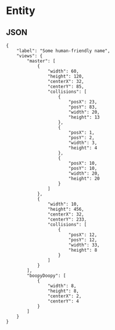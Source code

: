 # Entity #######################################################################

## JSON

	{
		"label": "Some human-friendly name",
		"views": {
			"master": [
				{
					"width": 60,
					"height": 120,
					"centerX": 32,
					"centerY": 85,
					"collisions": [
						{
							"posX": 23,
							"posY": 83,
							"width": 20,
							"height": 13
						},
						{
							"posX": 1,
							"posY": 2,
							"width": 3,
							"height": 4
						},
						{
							"posX": 10,
							"posY": 10,
							"width": 20,
							"height": 20
						}
					]
				},
				{
					"width": 10,
					"height": 456,
					"centerX": 32,
					"centerY": 233,
					"collisions": [
						{
							"posX": 12,
							"posY": 12,
							"width": 33,
							"height": 8
						}
					]
				}
			],
			"boopyDoopy": [
				{
					"width": 8,
					"height": 8,
					"centerX": 2,
					"centerY": 4
				}
			]
		}
	}

